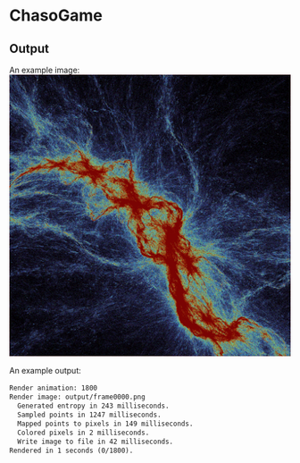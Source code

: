 ChasoGame
=========

Output
------
An example image:
![Image of fractal](images/image-0.png)

An example output:
```
Render animation: 1800
Render image: output/frame0000.png
  Generated entropy in 243 milliseconds.
  Sampled points in 1247 milliseconds.
  Mapped points to pixels in 149 milliseconds.
  Colored pixels in 2 milliseconds.
  Write image to file in 42 milliseconds.
Rendered in 1 seconds (0/1800).
```

